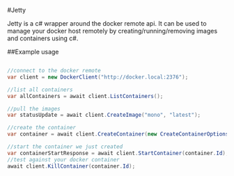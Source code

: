 #Jetty

Jetty is a c# wrapper around the docker remote api. It can be used to manage your docker host remotely by creating/running/removing images and containers using c#.

##Example usage

```csharp

//connect to the docker remote
var client = new DockerClient("http://docker.local:2376");

//list all containers
var allContainers = await client.ListContainers();

//pull the images
var statusUpdate = await client.CreateImage("mono", "latest");

//create the container
var container = await client.CreateContainer(new CreateContainerOptions("mono", true, new [] { 80, 443 }));

//start the container we just created
var containerStartResponse = await client.StartContainer(container.Id);
//test against your docker container
await client.KillContainer(container.Id);
```

